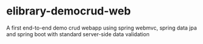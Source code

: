 # elibrary-democrud-web
A first end-to-end demo crud webapp using spring webmvc, spring data jpa and spring boot with standard server-side data validation
